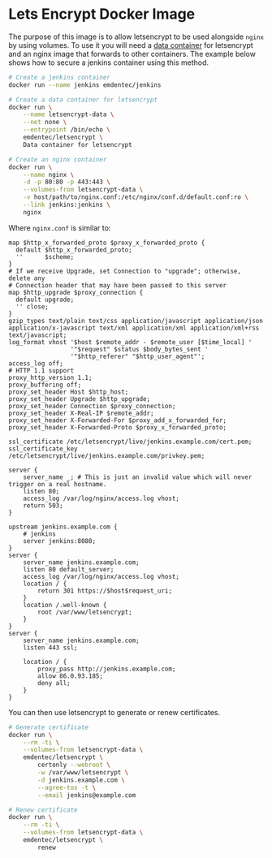 # Lets Encrypt Docker Image

The purpose of this image is to allow letsencrypt to be used alongside `nginx` by using volumes. To use it you will need a [data container](http://container42.com/2014/11/18/data-only-container-madness/) for letsencrypt and an nginx image that forwards to other containers. The example below shows how to secure a jenkins container using this method.

```bash
# Create a jenkins container
docker run --name jenkins emdentec/jenkins

# Create a data container for letsencrypt
docker run \
    --name letsencrypt-data \
    --net none \
    --entrypoint /bin/echo \
    emdentec/letsencrypt \
    Data container for letsencrypt

# Create an nginx container
docker run \
    --name nginx \
    -d -p 80:80 -p 443:443 \
    --volumes-from letsencrypt-data \
    -v host/path/to/nginx.conf:/etc/nginx/conf.d/default.conf:ro \
    --link jenkins:jenkins \
    nginx
```

Where `nginx.conf` is similar to:

```
map $http_x_forwarded_proto $proxy_x_forwarded_proto {
  default $http_x_forwarded_proto;
  ''      $scheme;
}
# If we receive Upgrade, set Connection to "upgrade"; otherwise, delete any
# Connection header that may have been passed to this server
map $http_upgrade $proxy_connection {
  default upgrade;
  '' close;
}
gzip_types text/plain text/css application/javascript application/json application/x-javascript text/xml application/xml application/xml+rss text/javascript;
log_format vhost '$host $remote_addr - $remote_user [$time_local] '
                 '"$request" $status $body_bytes_sent '
                 '"$http_referer" "$http_user_agent"';
access_log off;
# HTTP 1.1 support
proxy_http_version 1.1;
proxy_buffering off;
proxy_set_header Host $http_host;
proxy_set_header Upgrade $http_upgrade;
proxy_set_header Connection $proxy_connection;
proxy_set_header X-Real-IP $remote_addr;
proxy_set_header X-Forwarded-For $proxy_add_x_forwarded_for;
proxy_set_header X-Forwarded-Proto $proxy_x_forwarded_proto;

ssl_certificate /etc/letsencrypt/live/jenkins.example.com/cert.pem;
ssl_certificate_key /etc/letsencrypt/live/jenkins.example.com/privkey.pem;

server {
    server_name _; # This is just an invalid value which will never trigger on a real hostname.
    listen 80;
    access_log /var/log/nginx/access.log vhost;
    return 503;
}

upstream jenkins.example.com {
    # jenkins
    server jenkins:8080;
}
server {
    server_name jenkins.example.com;
    listen 80 default_server;
    access_log /var/log/nginx/access.log vhost;
    location / {
        return 301 https://$host$request_uri;
    }
    location /.well-known {
        root /var/www/letsencrypt;
    }
}
server {
    server_name jenkins.example.com;
    listen 443 ssl;

    location / {
        proxy_pass http://jenkins.example.com;
        allow 86.0.93.185;
        deny all;
    }
}
```

You can then use letsencrypt to generate or renew certificates.

```bash
# Generate certificate
docker run \
    --rm -ti \
    --volumes-from letsencrypt-data \
    emdentec/letsencrypt \
        certonly --webroot \
        -w /var/www/letsencrypt \
        -d jenkins.example.com \
        --agree-tos -t \
        --email jenkins@example.com

# Renew certificate
docker run \
    --rm -ti \
    --volumes-from letsencrypt-data \
    emdentec/letsencrypt \
        renew
```